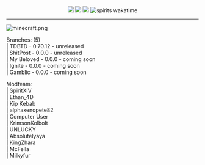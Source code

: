 <div align="center">
<img src="https://img.shields.io/badge/A%20Connection%20of%20Koil-222222"/>  <img src="https://img.shields.io/badge/Alpha%200.70.12-888888"/>  <img src="https://img.shields.io/github/license/SpiritXIV/the-shit-of-crypt"/>  <img src="https://wakatime.com/badge/github/SpiritXIV/minceraft.svg" alt="spirits wakatime">
  <hr>
</div>
<img align="center" src="https://github.com/SpiritXIV/the-shit-of-crypt/blob/main/src/main/resources/assets/minecraft/textures/gui/title/minecraft.png?raw=true" alt="minecraft.png"/>
<p>
  Branches: (5)<br>
  | TDBTD - 0.70.12 - unreleased<br>
  | ShitPost - 0.0.0 - unreleased<br>
  | My Beloved - 0.0.0 - coming soon<br>
  | Ignite - 0.0.0 - coming soon<br>
  | Gamblic - 0.0.0 - coming soon<br>
</p>
<p>
  Modteam:<br>
  | SpiritXIV<br>
  | Ethan_4D<br>
  | Kip Kebab<br>
  | alphaxenopete82<br>
  | Computer User<br>
  | KrimsonKolbolt<br>
  | UNLUCKY<br>
  | Absolutelyaya<br>
  | KingZhara<br>
  | McFella<br>
  | Milkyfur<br>
</p>
<br>
